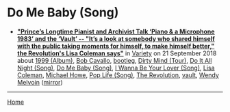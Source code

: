 # Do Me Baby (Song)

 - [**"Prince’s Longtime Pianist and Archivist Talk ‘Piano & a Microphone 1983’ and the ‘Vault’ -- "It’s a look at somebody who shared himself with the public taking moments for himself, to make himself better," the Revolution's Lisa Coleman says"**](https://variety.com/2018/biz/news/princes-longtime-pianist-and-archivist-talk-piano-a-microphone-1983-and-the-vault-1202952085/) in [Variety](https://variety.com/) on 21 September 2018 about [1999 (Album)](../../../topics/album/1999/index.md), [Bob Cavallo](../../../topics/bob-cavallo/index.md), [bootleg](../../../topics/bootleg/index.md), [Dirty Mind (Tour)](../../../topics/tour/dirty-mind/index.md), [Do It All Night (Song)](../../../topics/song/do-it-all-night/index.md), [Do Me Baby (Song)](../../../topics/song/do-me-baby/index.md), [I Wanna Be Your Lover (Song)](../../../topics/song/i-wanna-be-your-lover/index.md), [Lisa Coleman](../../../topics/lisa-coleman/index.md), [Michael Howe](../../../topics/michael-howe/index.md), [Pop Life (Song)](../../../topics/song/pop-life/index.md), [The Revolution](../../../topics/the-revolution/index.md), [vault](../../../topics/vault/index.md), [Wendy Melvoin](../../../topics/wendy-melvoin/index.md) ([mirror](https://web.archive.org/web/*/https://variety.com/2018/biz/news/princes-longtime-pianist-and-archivist-talk-piano-a-microphone-1983-and-the-vault-1202952085/))

----

[Home](../)
